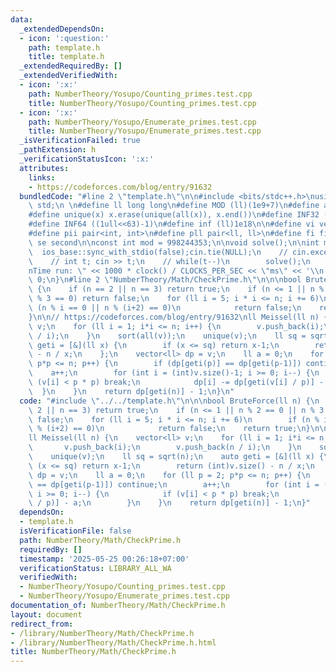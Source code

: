 ```yaml
---
data:
  _extendedDependsOn:
  - icon: ':question:'
    path: template.h
    title: template.h
  _extendedRequiredBy: []
  _extendedVerifiedWith:
  - icon: ':x:'
    path: NumberTheory/Yosupo/Counting_primes.test.cpp
    title: NumberTheory/Yosupo/Counting_primes.test.cpp
  - icon: ':x:'
    path: NumberTheory/Yosupo/Enumerate_primes.test.cpp
    title: NumberTheory/Yosupo/Enumerate_primes.test.cpp
  _isVerificationFailed: true
  _pathExtension: h
  _verificationStatusIcon: ':x:'
  attributes:
    links:
    - https://codeforces.com/blog/entry/91632
  bundledCode: "#line 2 \"template.h\"\n\n#include <bits/stdc++.h>\nusing namespace\
    \ std;\n \n#define ll long long\n#define MOD (ll)(1e9+7)\n#define all(x) (x).begin(),(x).end()\n\
    #define unique(x) x.erase(unique(all(x)), x.end())\n#define INF32 ((1ull<<31)-1)\n\
    #define INF64 ((1ull<<63)-1)\n#define inf (ll)1e18\n\n#define vi vector<int>\n\
    #define pii pair<int, int>\n#define pll pair<ll, ll>\n#define fi first\n#define\
    \ se second\n\nconst int mod = 998244353;\n\nvoid solve();\n\nint main(){\n  \
    \  ios_base::sync_with_stdio(false);cin.tie(NULL);\n    // cin.exceptions(cin.failbit);\n\
    \    // int t; cin >> t;\n    // while(t--)\n        solve();\n    cerr << \"\\\
    nTime run: \" << 1000 * clock() / CLOCKS_PER_SEC << \"ms\" << '\\n';\n    return\
    \ 0;\n}\n#line 2 \"NumberTheory/Math/CheckPrime.h\"\n\n\nbool BruteForce(ll n)\
    \ {\n    if (n == 2 || n == 3) return true;\n    if (n <= 1 || n % 2 == 0 || n\
    \ % 3 == 0) return false;\n    for (ll i = 5; i * i <= n; i += 6)\n        if\
    \ (n % i == 0 || n % (i+2) == 0)\n            return false;\n    return true;\n\
    }\n\n// https://codeforces.com/blog/entry/91632\nll Meissel(ll n) {\n    vector<ll>\
    \ v;\n    for (ll i = 1; i*i <= n; i++) {\n        v.push_back(i);\n        v.push_back(n\
    \ / i);\n    }\n    sort(all(v));\n    unique(v);\n    ll sq = sqrt(n);\n    auto\
    \ geti = [&](ll x) {\n        if (x <= sq) return x-1;\n        return (int)v.size()\
    \ - n / x;\n    };\n    vector<ll> dp = v;\n    ll a = 0;\n    for (ll p = 2;\
    \ p*p <= n; p++) {\n        if (dp[geti(p)] == dp[geti(p-1)]) continue;\n    \
    \    a++;\n        for (int i = (int)v.size()-1; i >= 0; i--) {\n            if\
    \ (v[i] < p * p) break;\n            dp[i] -= dp[geti(v[i] / p)] - a;\n      \
    \  }\n    }\n    return dp[geti(n)] - 1;\n}\n"
  code: "#include \"../../template.h\"\n\n\nbool BruteForce(ll n) {\n    if (n ==\
    \ 2 || n == 3) return true;\n    if (n <= 1 || n % 2 == 0 || n % 3 == 0) return\
    \ false;\n    for (ll i = 5; i * i <= n; i += 6)\n        if (n % i == 0 || n\
    \ % (i+2) == 0)\n            return false;\n    return true;\n}\n\n// https://codeforces.com/blog/entry/91632\n\
    ll Meissel(ll n) {\n    vector<ll> v;\n    for (ll i = 1; i*i <= n; i++) {\n \
    \       v.push_back(i);\n        v.push_back(n / i);\n    }\n    sort(all(v));\n\
    \    unique(v);\n    ll sq = sqrt(n);\n    auto geti = [&](ll x) {\n        if\
    \ (x <= sq) return x-1;\n        return (int)v.size() - n / x;\n    };\n    vector<ll>\
    \ dp = v;\n    ll a = 0;\n    for (ll p = 2; p*p <= n; p++) {\n        if (dp[geti(p)]\
    \ == dp[geti(p-1)]) continue;\n        a++;\n        for (int i = (int)v.size()-1;\
    \ i >= 0; i--) {\n            if (v[i] < p * p) break;\n            dp[i] -= dp[geti(v[i]\
    \ / p)] - a;\n        }\n    }\n    return dp[geti(n)] - 1;\n}"
  dependsOn:
  - template.h
  isVerificationFile: false
  path: NumberTheory/Math/CheckPrime.h
  requiredBy: []
  timestamp: '2025-05-25 00:26:18+07:00'
  verificationStatus: LIBRARY_ALL_WA
  verifiedWith:
  - NumberTheory/Yosupo/Counting_primes.test.cpp
  - NumberTheory/Yosupo/Enumerate_primes.test.cpp
documentation_of: NumberTheory/Math/CheckPrime.h
layout: document
redirect_from:
- /library/NumberTheory/Math/CheckPrime.h
- /library/NumberTheory/Math/CheckPrime.h.html
title: NumberTheory/Math/CheckPrime.h
---
```

